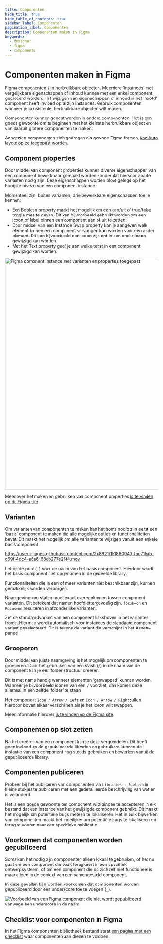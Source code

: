 ```yaml
---
title: Componenten
hide_title: true
hide_table_of_contents: true
sidebar_label: Componenten
pagination_label: Componenten
description: Componenten maken in Figma
keywords:
  - designer
  - figma
  - components
---
```


# Componenten maken in Figma

Figma componenten zijn herbruikbare objecten. Meerdere ‘instances’ met vergelijkbare eigenschappen of inhoud kunnen met een enkel component gecreëerd worden. Het wijzigen van eigenschappen of inhoud in het ‘hoofd’ component heeft invloed op al zijn instances. Gebruik componenten wanneer je consistente, herbruikbare objecten wilt maken.

Componenten kunnen genest worden in andere componenten. Het is een goede gewoonte om te beginnen met het kleinste herbruikbare object en van daaruit grotere componenten te maken.

Aangezien componenten zich gedragen als gewone Figma frames, [kan Auto layout op ze toegepast worden](08-figma-autolayout.md).

## Component properties

Door middel van component properties kunnen diverse eigenschappen van een component bewerkbaar gemaakt worden zonder dat hiervoor aparte varianten nodig zijn. Deze eigenschappen worden bloot gelegd op het hoogste niveau van een component instance.

Momenteel zijn, buiten varianten, drie bewerkbare eigenschappen toe te kennen:

- Een Boolean property maakt het mogelijk om een aan/uit of true/false toggle mee te geven. Dit kan bijvoorbeeld gebruikt worden om een icoon of label binnen een component aan of uit te zetten.
- Door middel van een Instance Swap property kan je aangeven welk element binnen een component vervangen kan worden voor een ander element. Dit kan bijvoorbeeld een icoon zijn dat in een ander icoon gewijzigd kan worden.
- Met het Text property geef je aan welke tekst in een component gewijzigd kan worden.

<img width="760" alt="Figma compnent instance met varianten en properties toegepast" src="https://user-images.githubusercontent.com/248921/174809547-561cb329-6747-411d-88ca-5f818e31d202.png">

Meer over het maken en gebruiken van component properties [is te vinden op de Figma site](https://help.figma.com/hc/en-us/articles/5579474826519-Create-and-use-component-properties).

## Varianten

Om varianten van componenten te maken kan het soms nodig zijn eerst een ‘basis’ component te maken die alle mogelijke opties en functionaliteiten bevat. Dit maakt het mogelijk om alle varianten te wijzigen vanuit een enkele basiscomponent.

https://user-images.githubusercontent.com/248921/151860040-fac715ab-c69f-4dc4-a6a6-68db277e26f4.mov

Let op de punt (`.`) voor de naam van het basis component. Hierdoor wordt het basis component niet opgenomen in de gedeelde library.

Functionaliteiten die in een of meer varianten niet beschikbaar zijn, kunnen gemakkelijk worden verborgen.

Naamgeving van staten moet exact overeenkomen tussen component varianten. Dit betekent dat namen hoofdlettergevoelig zijn. `focus=on` en `Focus=on` resulteren in afzonderlijke varianten.

Zet de standaardvariant van een component linksboven in het varianten frame. Hiermee wordt automatisch voor instances de standaard component variant geselecteerd. Dit is tevens de variant die verschijnt in het Assets-paneel.

## Groeperen

Door middel van juiste naamgeving is het mogelijk om componenten te groeperen. Door het gebruiken van een slash (`/`) in de naam van de component kan je een folder structuur creëren.

Dit is met name handig wanneer elementen ‘geswapped’ kunnen worden. Wanneer je bijvoorbeeld iconen van een `/` voorziet, dan komen deze allemaal in een zelfde ‘folder’ te staan.

Het component `Icon / Arrow / Left` en `Icon / Arrow / Right`zullen hierdoor boven elkaar verschijnen als je het icoon wilt swappen.

Meer informatie hierover [is te vinden op de Figma site](https://help.figma.com/hc/en-us/articles/360038663994-Name-and-organize-components).

## Componenten op slot zetten

Na het creëren van een component kan je deze vergrendelen. Dit heeft geen invloed op de gepubliceerde libraries en gebruikers kunnen de instantie van een component nog steeds gebruiken en bewerken vanuit de gepubliceerde library.

## Componenten publiceren

Probeer bij het publiceren van componenten via `Libraries → Publish` in kleine stukjes te publiceren met een gedetailleerde beschrijving van wat er is veranderd.

Het is een goede gewoonte om component wijzigingen te accepteren in elk bestand dat een instance van het gewijzigde component gebruikt. Dit maakt het mogelijk om potentiële bugs meteen te lokaliseren. Het in bulk bijwerken van componenten maakt het moeilijker om potentiële bugs te lokaliseren en terug te voeren naar een specifieke publicatie.

## Voorkomen dat componenten worden gepubliceerd

Soms kan het nodig zijn componenten alleen lokaal te gebruiken, of het nu gaat om een component die vaak terugkeert in een specifiek ontwerpsysteem, of om een component die op zichzelf niet functioneel is maar alleen in de context van een samengesteld component.

In deze gevallen kan worden voorkomen dat componenten worden gepubliceerd door een underscore toe te voegen (`_`).

![Voorbeeld van een Figma component die niet wordt gepubliceerd vanwege een underscore in de naam](https://user-images.githubusercontent.com/248921/145391406-353368de-c7b7-49e8-88fd-cd1a5018dd41.png)

## Checklist voor componenten in Figma

In het Figma componenten bibliotheek bestand staat [een pagina met een checklist](https://www.figma.com/file/gqQhMe3gj4YlC6JrZOWiCv/?node-id=2849%3A3859) waar componenten aan dienen te voldoen.
